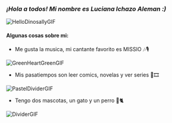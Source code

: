 ### *¡Hola a todos! Mi nombre es Luciana Ichazo Aleman :)*
![HelloDinosallyGIF](https://user-images.githubusercontent.com/110863780/183535312-193f0204-1237-4c57-9308-4ed9745d911f.gif)

#### Algunas cosas sobre mi:
- Me gusta la musica, mi cantante favorito es MISSIO 🎶🎙️

![GreenHeartGreenGIF](https://user-images.githubusercontent.com/110863780/183535561-7d8a6df6-95b2-425f-8b05-d19e68cde39e.gif)


- Mis pasatiempos son leer comics, novelas y ver series 📔🎞️

![PastelDividerGIF](https://user-images.githubusercontent.com/110863780/183535894-dd5d24fd-55ab-4077-83b6-581497632817.gif)


- Tengo dos mascotas, un gato y un perro 🐩🐈

![DividerGIF](https://user-images.githubusercontent.com/110863780/183537039-48fe8b44-1d14-434f-8f55-747606ca9481.gif)

